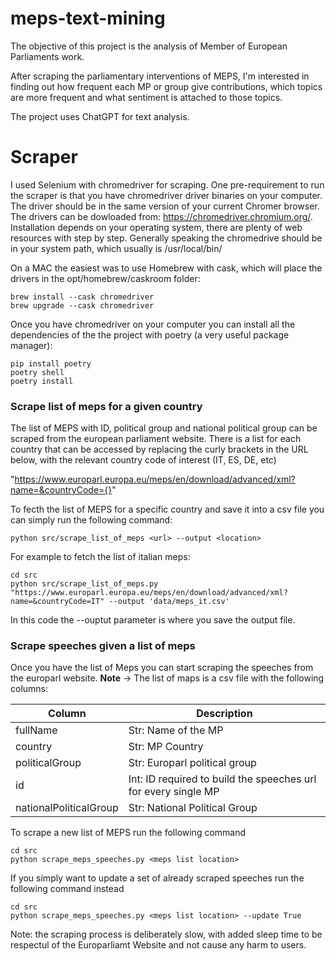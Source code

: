 # meps-text-mining

The objective of this project is the analysis of Member of European Parliaments work.

After scraping the parliamentary interventions of MEPS, I'm interested in finding out how
frequent each MP or group give contributions, which topics are more frequent and what 
sentiment is attached to those topics.

The project uses ChatGPT for text analysis.

# Scraper

I used Selenium with chromedriver for scraping. One pre-requirement to run the scraper is that you have chromedriver driver binaries on your computer. The driver should be in the same version of your current Chromer browser. The drivers can be dowloaded from: https://chromedriver.chromium.org/. Installation depends on your operating system, there are plenty of web resources with step by step. Generally speaking the chromedrive should be in your system path, which usually is /usr/local/bin/

On a MAC the easiest was to use Homebrew with cask, which will place the drivers in the opt/homebrew/caskroom folder:

```
brew install --cask chromedriver
brew upgrade --cask chromedriver
```

Once you have chromedriver on your computer you can install all the dependencies of the the project with poetry (a very useful package manager):

```
pip install poetry
poetry shell
poetry install
```


### Scrape list of meps for a given country

The list of MEPS with ID, political group and national political group can be scraped from the european parliament 
website. There is a list for each country that can be accessed by replacing the curly brackets in the URL below, 
with the relevant country code of interest (IT, ES, DE, etc)

"https://www.europarl.europa.eu/meps/en/download/advanced/xml?name=&countryCode={}"

To fecth the list of MEPS for a specific country and save it into a csv file you can 
simply run the following command:

```
python src/scrape_list_of_meps <url> --output <location>
```

For example to fetch the list of italian meps:

```
cd src
python src/scrape_list_of_meps.py "https://www.europarl.europa.eu/meps/en/download/advanced/xml?name=&countryCode=IT" --output 'data/meps_it.csv' 
```

In this code the --ouptut parameter is where you save the output file.


### Scrape speeches given a list of meps

Once you have the list of Meps you can start scraping the speeches from the europarl website. **Note** -> The list of maps is a csv file with the following columns: 

| Column      | Description |
| ----------- | ----------- |
| fullName      | Str: Name of the MP     |
| country   | Str: MP Country        |
| politicalGroup   | Str: Europarl political group        |
| id   | Int: ID required to build the speeches url for every single MP |
| nationalPoliticalGroup   | Str: National Political Group     |

To scrape a new list of MEPS run the following command 

```
cd src
python scrape_meps_speeches.py <meps list location>
```

If you simply want to update a set of already scraped speeches run the following command instead

```
cd src
python scrape_meps_speeches.py <meps list location> --update True
```

Note: the scraping process is deliberately slow, with added sleep time to be respectul of the Europarliamt Website and not cause any harm to users. 

